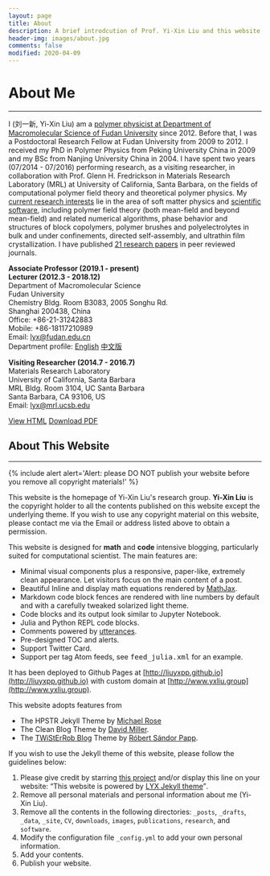 ```yaml
---
layout: page
title: About
description: A brief introdcution of Prof. Yi-Xin Liu and this website.
header-img: images/about.jpg
comments: false
modified: 2020-04-09
---
```


# About Me
-----

I (刘一新, Yi-Xin Liu) am a [polymer physicist at Department of Macromolecular Science of Fudan University](http://polymer.fudan.edu.cn/Data/View/1660) since 2012.
Before that, I was a Postdoctoral Research Fellow at Fudan University from 2009 to 2012.
I received my PhD in Polymer Physics from Peking University China in 2009 and my BSc from Nanjing University China in 2004.
I have spent two years (07/2014 - 07/2016) performing research, as a visiting researcher, in collaboration with Prof. Glenn H. Fredrickson in Materials Research Laboratory (MRL) at University of California, Santa Barbara, on the fields of computational polymer field theory and theoretical polymer physics.
My [current research interests]({{site.url}}/research) lie in the area of soft matter physics and [scientific software]({{site.url}}/software), including polymer field theory (both mean-field and beyond mean-field) and related numerical algorithms, phase behavior and structures of block copolymers, polymer brushes and polyelectrolytes in bulk and under confinements, directed self-assembly, and ultrathin film crystallization.
I have published [21 research papers]({{site.url}}/publications) in peer reviewed journals.

**Associate Professor (2019.1 - present)**<br>
**Lecturer (2012.3 - 2018.12)**<br>
Department of Macromolecular Science<br>
Fudan University<br>
Chemistry Bldg. Room B3083, 2005 Songhu Rd.<br>
Shanghai 200438, China<br>
Office: +86-21-31242883<br>
Mobile: +86-18117210989<br>
Email: lyx@fudan.edu.cn<br>
Department profile: [English](http://polymer.fudan.edu.cn/En/Data/View/3193) [中文版](http://polymer.fudan.edu.cn/Data/View/1660)

**Visiting Researcher (2014.7 - 2016.7)**<br>
Materials Research Laboratory<br>
University of California, Santa Barbara<br>
MRL Bldg. Room 3104, UC Santa Barbara<br>
Santa Barbara, CA 93106, US<br>
Email: lyx@mrl.ucsb.edu

<div markdown="0">
    <a href="{{ site.url }}/CV/" class="btn btn-info">View HTML</a>
    <a href="{{ site.url }}/downloads/CV.pdf" class="btn btn-success">Download PDF</a>
</div>

## About This Website
-----

{% include alert alert='Alert:
    please DO NOT publish your website before you remove all copyright materials!' %}

This website is the homepage of Yi-Xin Liu's research group. **Yi-Xin Liu** is the copyright holder to all the contents published on this website except the underlying theme. If you wish to use any copyright material on this website, please contact me via the Email or address listed above to obtain a permission.

This website is designed for **math** and **code** intensive blogging, particularly suited for computational scientist. The main features are:

* Minimal visual components plus a responsive, paper-like, extremely clean appearance. Let visitors focus on the main content of a post.
* Beautiful Inline and display math equations rendered by [MathJax](https://www.mathjax.org/).
* Markdown code block fences are rendered with line numbers by default and with a carefully tweaked solarized light theme.
* Code blocks and its output look similar to Jupyter Notebook.
* Julia and Python REPL code blocks.
* Comments powered by [utterances](https://utteranc.es/).
* Pre-designed TOC and alerts.
* Support Twitter Card.
* Support per tag Atom feeds, see <samp>feed_julia.xml</samp> for an example.

It has been deployed to Github Pages at [http://liuyxpp.github.io](http://liuyxpp.github.io) with custom domain at [http://www.yxliu.group](http://www.yxliu.group).

This website adopts features from
* The HPSTR Jekyll Theme by [Michael Rose](https://github.com/mmistakes)
* The Clean Blog Theme by [David Miller](https://github.com/davidtmiller/).
* The [TWiStErRob Blog](http://www.twisterrob.net) Theme by [Róbert Sándor Papp](https://github.com/TWiStErRob/twisterrob.github.io).

If you wish to use the Jekyll theme of this website, please follow the guidelines below:

1. Please give credit by starring [this project](https://github.com/liuyxpp/liuyxpp.github.io) and/or display this line on your website: <q>This website is powered by [LYX Jekyll theme](https://github.com/liuyxpp/liuyxpp.github.io)</q>.
2. Remove all personal materials and personal information about me (Yi-Xin Liu).
3. Remove all the contents in the following directories: `_posts`, `_drafts`, `_data`, `_site`, `CV`, `downloads`, `images`, `publications`, `research`, and `software`.
4. Modify the configuration file `_config.yml` to add your own personal information.
5. Add your contents.
6. Publish your website.

